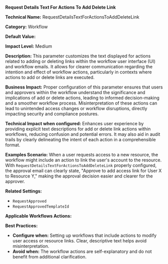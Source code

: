 **Request Details Text For Actions To Add Delete Link**

**Technical Name:** RequestDetailsTextForActionsToAddDeleteLink

**Category:** Workflow

**Default Value:** 

**Impact Level:** Medium

**Description:** This parameter customizes the text displayed for actions related to adding or deleting links within the workflow user interface (UI) and workflow emails. It allows for clearer communication regarding the intention and effect of workflow actions, particularly in contexts where actions to add or delete links are executed.

**Business Impact:** Proper configuration of this parameter ensures that users and approvers within the workflow understand the significance and implications of add or delete actions, leading to informed decision-making and a smoother workflow process. Misinterpretation of these actions can lead to unintended access changes or workflow disruptions, directly impacting security and compliance postures.

**Technical Impact when configured:** Enhances user experience by providing explicit text descriptions for add or delete link actions within workflows, reducing confusion and potential errors. It may also aid in audit trails by clearly delineating the intent of each action in a comprehensible format.

**Examples Scenario:** When a user requests access to a new resource, the workflow might include an action to link the user's account to the resource. With `RequestDetailsTextForActionsToAddDeleteLink` properly configured, the approval email can clearly state, "Approve to add access link for User X to Resource Y," making the approval decision easier and clearer for the approver.

**Related Settings:**

- `RequestApproved`
- `RequestApprovedTemplateId`

**Applicable Workflows Actions:** 

**Best Practices:** 

- **Configure when:** Setting up workflows that include actions to modify user access or resource links. Clear, descriptive text helps avoid misinterpretation.
- **Avoid when:** The workflow actions are self-explanatory and do not benefit from additional clarification.
